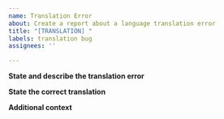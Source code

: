 ```yaml
---
name: Translation Error
about: Create a report about a language translation error
title: "[TRANSLATION] "
labels: translation bug
assignees: ''

---
```


**State and describe the translation error**
<!-- Please be as specific as possible. -->

**State the correct translation**
<!-- Please be as specific as possible. -->

**Additional context**
<!-- Add any other context or screenshots about the error. -->
